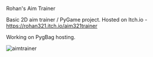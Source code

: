 ﻿Rohan's Aim Trainer

 Basic 2D aim trainer / PyGame project.
 Hosted on Itch.io - https://rohan321.itch.io/aim321trainer

Working on PygBag hosting.

 ![aimtrainer](https://github.com/rdnm0/aimtrainer/assets/114675334/b61880f7-0177-4209-af92-a751db3c2218)
